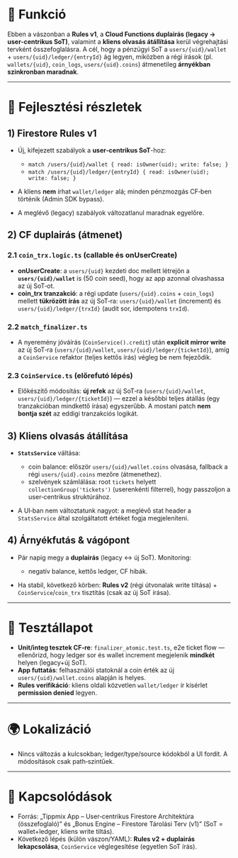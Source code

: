 # 🎯 Funkció

Ebben a vászonban a **Rules v1**, a **Cloud Functions duplairás (legacy → user‑centrikus SoT)**, valamint a **kliens olvasás átállítása** kerül végrehajtási tervként összefoglalásra. A cél, hogy a pénzügyi SoT a `users/{uid}/wallet` + `users/{uid}/ledger/{entryId}` ág legyen, miközben a régi írások (pl. `wallets/{uid}`, `coin_logs`, `users/{uid}.coins`) átmenetileg **árnyékban szinkronban maradnak**.

---

# 🧠 Fejlesztési részletek

## 1) Firestore Rules v1

* Új, kifejezett szabályok a **user‑centrikus SoT**-hoz:

  * `match /users/{uid}/wallet { read: isOwner(uid); write: false; }`
  * `match /users/{uid}/ledger/{entryId} { read: isOwner(uid); write: false; }`
* A kliens **nem** írhat `wallet/ledger` alá; minden pénzmozgás CF‑ben történik (Admin SDK bypass).
* A meglévő (legacy) szabályok változatlanul maradnak egyelőre.

## 2) CF duplairás (átmenet)

### 2.1 `coin_trx.logic.ts` (callable és onUserCreate)

* **onUserCreate**: a `users/{uid}` kezdeti doc mellett létrejön a **`users/{uid}/wallet`** is (50 coin seed), hogy az app azonnal olvashassa az új SoT‑ot.
* **coin\_trx tranzakció**: a régi update (`users/{uid}.coins` + `coin_logs`) mellett **tükrözött írás** az új SoT‑ra: `users/{uid}/wallet` (increment) és `users/{uid}/ledger/{trxId}` (audit sor, idempotens `trxId`).

### 2.2 `match_finalizer.ts`

* A nyeremény jóváírás (`CoinService().credit`) után **explicit mirror write** az új SoT‑ra (`users/{uid}/wallet`, `users/{uid}/ledger/{ticketId}`), amíg a `CoinService` refaktor (teljes kettős írás) végleg be nem fejeződik.

### 2.3 `CoinService.ts` (előrefutó lépés)

* Előkészítő módosítás: **új refek** az új SoT‑ra (`users/{uid}/wallet`, `users/{uid}/ledger/{ticketId}`) — ezzel a későbbi teljes átállás (egy tranzakcióban mindkettő írása) egyszerűbb. A mostani patch **nem bontja szét** az eddigi tranzakciós logikát.

## 3) Kliens olvasás átállítása

* **`StatsService`** váltása:

  * coin balance: először `users/{uid}/wallet.coins` olvasása, fallback a régi `users/{uid}.coins` mezőre (átmenethez).
  * szelvények számlálása: root `tickets` helyett `collectionGroup('tickets')` (userenkénti filterrel), hogy passzoljon a user‑centrikus struktúrához.
* A UI‑ban nem változtatunk nagyot: a meglévő stat header a `StatsService` által szolgáltatott értéket fogja megjeleníteni.

## 4) Árnyékfutás & vágópont

* Pár napig megy a **duplairás** (legacy ↔ új SoT). Monitoring:

  * negatív balance, kettős ledger, CF hibák.
* Ha stabil, következő körben: **Rules v2** (régi útvonalak write tiltása) + `CoinService`/`coin_trx` tisztítás (csak az új SoT írása).

---

# 🧪 Tesztállapot

* **Unit/integ tesztek CF‑re**: `finalizer_atomic.test.ts`, e2e ticket flow — ellenőrizd, hogy ledger sor és wallet increment megjelenik **mindkét** helyen (legacy+új SoT).
* **App futtatás**: felhasználói statoknál a coin érték az új `users/{uid}/wallet.coins` alapján is helyes.
* **Rules verifikáció**: kliens oldali közvetlen `wallet/ledger` ír kísérlet **permission denied** legyen.

---

# 🌍 Lokalizáció

* Nincs változás a kulcsokban; ledger/type/source kódokból a UI fordít. A módosítások csak path‑szintűek.

---

# 📎 Kapcsolódások

* Forrás: „Tippmix App – User‑centrikus Firestore Architektúra (összefoglaló)” és „Bonus Engine – Firestore Tárolási Terv (v1)” (SoT = wallet+ledger, kliens write tiltás).
* Következő lépés (külön vászon/YAML): **Rules v2 + duplairás lekapcsolása**, `CoinService` véglegesítése (egyetlen SoT írás).
